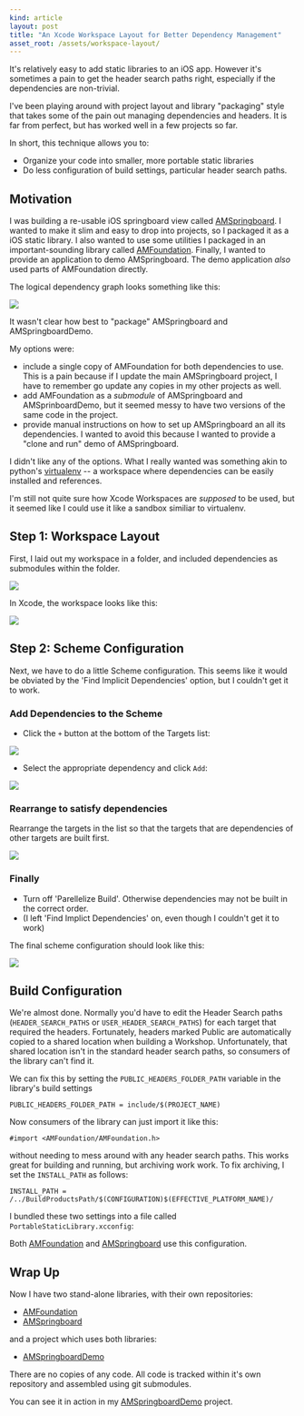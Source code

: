 ```yaml
---
kind: article
layout: post
title: "An Xcode Workspace Layout for Better Dependency Management"
asset_root: /assets/workspace-layout/
---
```


It's relatively easy to add static libraries to an iOS app. However it's sometimes a pain to get the header search paths right, especially if the dependencies are non-trivial.

I've been playing around with project layout and library "packaging" style that takes some of the pain out managing dependencies and headers. It is far from perfect, but has worked well in a few projects so far.

In short, this technique allows you to:

- Organize your code into smaller, more portable static libraries
- Do less configuration of build settings, particular header search paths.


## Motivation

I was building a re-usable iOS springboard view called [AMSpringboard](https://github.com/amrox/AMSpringboard). I wanted to make it slim and easy to drop into projects, so I packaged it as a iOS static library. I also wanted to use some utilities I packaged in an important-sounding library called [AMFoundation](https://github.com/amrox/AMFoundation). Finally, I wanted to provide an application to demo AMSpringboard. The demo application *also* used parts of AMFoundation directly.

The logical dependency graph looks something like this: 

<img src="{{ page.asset_root }}dep-graph.png">

It wasn't clear how best to &quot;package&quot; AMSpringboard and AMSpringboardDemo.

My options were:

- include a single copy of AMFoundation for both dependencies to use. This is a pain because if I update the main AMSpringboard project, I have to remember go update any copies in my other projects as well.
- add AMFoundation as a *submodule* of AMSpringboard and AMSprinboardDemo, but it seemed messy to have two versions of the same code in the project.
- provide manual instructions on how to set up AMSpringboard an all its dependencies. I wanted to avoid this because I wanted to provide a &quot;clone and run&quot; demo of AMSpringboard.

I didn't like any of the options. What I really wanted was something akin to python's [virtualenv](http://pypi.python.org/pypi/virtualenv) -- a workspace where dependencies can be easily installed and references.

I'm still not quite sure how Xcode Workspaces are *supposed* to be used, but it seemed like I could use it like a sandbox similiar to virtualenv.

## Step 1: Workspace Layout

First, I laid out my workspace in a folder, and included dependencies as submodules within the folder.

<img src="{{ page.asset_root }}layout-on-disk2.png">

In Xcode, the workspace looks like this:

<img src="{{ page.asset_root }}layout-in-xcode.png">

## Step 2: Scheme Configuration

Next, we have to do a little Scheme configuration. This seems like it would be obviated by the 'Find Implicit Dependencies' option, but I couldn't get it to work.

### Add Dependencies to the Scheme


- Click the `+` button at the bottom of the Targets list:
<img src="{{ page.asset_root }}scheme-config-1.png">

- Select the appropriate dependency and click `Add`:
<img src="{{ page.asset_root }}scheme-config-2.png">


### Rearrange to satisfy dependencies

Rearrange the targets in the list so that the targets that are dependencies of other targets are built first.

<img src="{{ page.asset_root }}scheme-config-3.png">


### Finally

- Turn off 'Parellelize Build'. Otherwise dependencies may not be built in the correct order.
- (I left 'Find Implict Dependencies' on, even though I couldn't get it to work)

The final scheme configuration should look like this:

<img src="{{ page.asset_root }}scheme-config-4.png">


## Build Configuration


We're almost done. Normally you'd have to edit the Header Search paths (`HEADER_SEARCH_PATHS` or `USER_HEADER_SEARCH_PATHS`) for each target that required the headers. Fortunately, headers marked Public are automatically copied to a shared location when building a Workshop. Unfortunately, that shared location isn't in the standard header search paths, so consumers of the library can't find it.

We can fix this by setting the `PUBLIC_HEADERS_FOLDER_PATH` variable in the library's build settings

    PUBLIC_HEADERS_FOLDER_PATH = include/$(PROJECT_NAME)

Now consumers of the library can just import it like this:

    #import <AMFoundation/AMFoundation.h>

without needing to mess around with any header search paths. This works great for building and running, but archiving work work. To fix archiving, I set the `INSTALL_PATH` as follows:

    INSTALL_PATH = /../BuildProductsPath/$(CONFIGURATION)$(EFFECTIVE_PLATFORM_NAME)/

I bundled these two settings into a file called `PortableStaticLibrary.xcconfig`:

<script src="https://gist.github.com/972630.js?file=PortableStaticLibrary.xcconfig"></script>

Both [AMFoundation](https://github.com/amrox/AMFoundation) and [AMSpringboard](https://github.com/amrox/AMSpringboard) use this configuration.

## Wrap Up

Now I have two stand-alone libraries, with their own repositories:

- [AMFoundation](https://github.com/amrox/AMFoundation)
- [AMSpringboard](https://github.com/amrox/AMSpringboard)

and a project which uses both libraries:

- [AMSpringboardDemo](https://github.com/amrox/AMSpringboardDemo)

There are no copies of any code. All code is tracked within it's own repository and assembled using git submodules.

You can see it in action in my [AMSpringboardDemo](https://github.com/amrox/AMSpringboardDemo) project.





